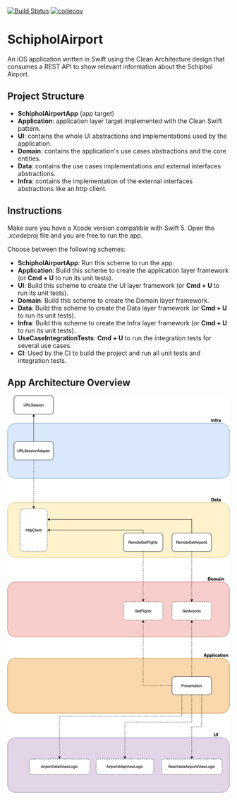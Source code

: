 [![Build Status](https://app.bitrise.io/app/639744cfddd384c5/status.svg?token=A3-KoNSvEouJF7ceoDS-nw&branch=master)](https://app.bitrise.io/app/639744cfddd384c5)
[![codecov](https://codecov.io/gh/matheusvds/SchipholAirport/branch/master/graph/badge.svg?token=OK1kT6gmiM)](https://codecov.io/gh/matheusvds/SchipholAirport)

# SchipholAirport
An iOS application written in Swift using the Clean Architecture design that consumes a REST API to show relevant information about the Schiphol Airport.

## Project Structure

- **SchipholAirportApp** (app target)
- **Application**: application layer target implemented with the Clean Swift pattern.
- **UI**: contains the whole UI abstractions and implementations used by the application.
- **Domain**: contains the application's use cases abstractions and the core entities.
- **Data**: contains the use cases implementations and external interfaces abstractions.
- **Infra**: contains the implementation of the external interfaces abstractions like an http client.

## Instructions

Make sure you have a Xcode version compatible with Swift 5. Open the *.xcodeproj* file and you are free to run the app.

Choose between the following schemes:
- **SchipholAirportApp**: Run this scheme to run the app.
- **Application**: Build this scheme to create the application layer framework (or **Cmd + U** to run its unit tests).
- **UI**: Build this scheme to create the UI layer framework (or **Cmd + U** to run its unit tests).
- **Domain**: Build this scheme to create the Domain layer framework.
- **Data**: Build this scheme to create the Data layer framework (or **Cmd + U** to run its unit tests).
- **Infra**: Build this scheme to create the Infra layer framework (or **Cmd + U** to run its unit tests).
- **UseCaseIntegrationTests**: **Cmd + U** to run the integration tests for several use cases.
- **CI**: Used by the CI to build the project and run all unit tests and integration tests.

## App Architecture Overview

![Diagram](images/architecture-diagram.png)
